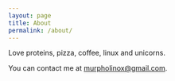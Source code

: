 ```yaml
---
layout: page
title: About
permalink: /about/
---
```


Love proteins, pizza, coffee, linux and unicorns.

You can contact me at murpholinox@gmail.com.
